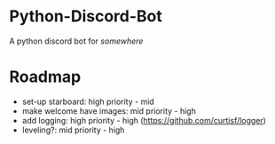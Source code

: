 # Python-Discord-Bot
A python discord bot for *somewhere*
# Roadmap
- set-up starboard: high priority - mid
- make welcome have images: mid priority - high
- add logging: high priority - high (https://github.com/curtisf/logger)
- leveling?: mid priority - high

